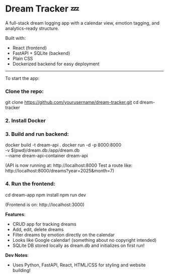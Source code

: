# Dream Tracker 💤

A full-stack dream logging app with a calendar view, emotion tagging, and analytics-ready structure.

Built with:
- React (frontend)
- FastAPI + SQLite (backend)
- Plain CSS
- Dockerized backend for easy deployment

---

To start the app:

### Clone the repo:

git clone https://github.com/yourusername/dream-tracker.git
cd dream-tracker

### 2. Install Docker

### 3. Build and run backend:

docker build -t dream-api .
docker run -d -p 8000:8000 \
  -v $(pwd)/dream.db:/app/dream.db \
  --name dream-api-container dream-api


(API is now running at: http://localhost:8000
Test a route like: http://localhost:8000/dreams?year=2025&month=7)

### 4. Run the frontend:

cd dream-app
npm install
npm run dev

(Frontend is on: http://localhost:3000)

**Features**:

- CRUD app for tracking dreams
- Add, edit, delete dreams
- Filter dreams by emotion directly on the calendar
- Looks like Google calendar! (something about no copyright intended)
- SQLite DB stored locally as dream.db and initializes on first run!

**Dev Notes**:

- Uses Python, FastAPI, React, HTML/CSS for styling and website building!
